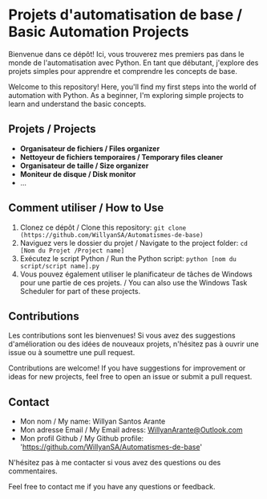 # Projets d'automatisation de base / Basic Automation Projects

Bienvenue dans ce dépôt! Ici, vous trouverez mes premiers pas dans le monde de l'automatisation avec Python. En tant que débutant, j'explore des projets simples pour apprendre et comprendre les concepts de base.

Welcome to this repository! Here, you'll find my first steps into the world of automation with Python. As a beginner, I'm exploring simple projects to learn and understand the basic concepts.

## Projets / Projects

* **Organisateur de fichiers / Files organizer**
* **Nettoyeur de fichiers temporaires / Temporary files cleaner**
* **Organisateur de taille / Size organizer**
* **Moniteur de disque / Disk monitor**
* ...

## Comment utiliser / How to Use

1. Clonez ce dépôt / Clone this repository: `git clone (https://github.com/WillyanSA/Automatismes-de-base)`
2. Naviguez vers le dossier du projet / Navigate to the project folder: `cd [Nom du Projet /Project name]`
3. Exécutez le script Python / Run the Python script: `python [nom du script/script name].py`
4. Vous pouvez également utiliser le planificateur de tâches de Windows pour une partie de ces projets. / You can also use the Windows Task Scheduler for part of these projects.
## Contributions

Les contributions sont les bienvenues! Si vous avez des suggestions d'amélioration ou des idées de nouveaux projets, n'hésitez pas à ouvrir une issue ou à soumettre une pull request.

Contributions are welcome! If you have suggestions for improvement or ideas for new projects, feel free to open an issue or submit a pull request.

## Contact

* Mon nom /  My name: Willyan Santos Arante
* Mon adresse Email / My Email adress: WillyanArante@Outlook.com
* Mon profil Github / My Github profile: 'https://github.com/WillyanSA/Automatismes-de-base'

N'hésitez pas à me contacter si vous avez des questions ou des commentaires.

Feel free to contact me if you have any questions or feedback.
